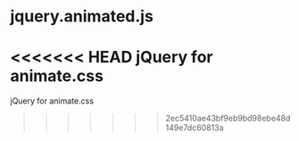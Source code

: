 # jquery.animated.js
<<<<<<< HEAD
jQuery for animate.css
=======
jQuery for animate.css
>>>>>>> 2ec5410ae43bf9eb9bd98ebe48d149e7dc60813a
